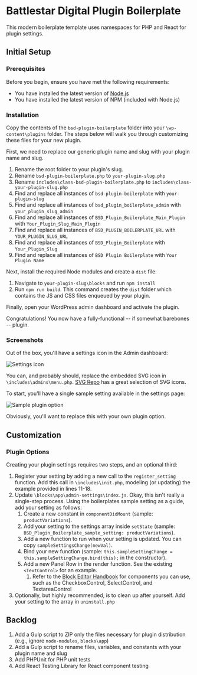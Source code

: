 # Battlestar Digital Plugin Boilerplate
This modern boilerplate template uses namespaces for PHP and React for plugin settings.

## Initial Setup

### Prerequisites

Before you begin, ensure you have met the following requirements:
* You have installed the latest version of [Node.js](https://nodejs.org/en/download/)
* You have installed the latest version of NPM (included with Node.js)

### Installation

Copy the contents of the `bsd-plugin-boilerplate` folder into your `\wp-content\plugins` folder. The steps below will walk you through customizing these files for your new plugin.

First, we need to replace our generic plugin name and slug with your plugin name and slug.

1. Rename the root folder to your plugin's slug. 
1. Rename `bsd-plugin-boilerplate.php` to `your-plugin-slug.php`
1. Rename `includes\class-bsd-plugin-boilerplate.php` to `includes\class-your-plugin-slug.php`
1. Find and replace all instances of `bsd-plugin-boilerplate` with `your-plugin-slug`
1. Find and replace all instances of `bsd_plugin_boilerplate_admin` with `your_plugin_slug_admin`
1. Find and replace all instances of `BSD_Plugin_Boilerplate_Main_Plugin` with `Your_Plugin_Slug_Main_Plugin`
1. Find and replace all instances of `BSD_PLUGIN_BOILERPLATE_URL` with `YOUR_PLUGIN_SLUG_URL`
1. Find and replace all instances of `BSD_Plugin_Boilerplate` with `Your_Plugin_Slug`
1. Find and replace all instances of `BSD Plugin Boilerplate` with `Your Plugin Name`

Next, install the required Node modules and create a `dist` file:

1. Navigate to `your-plugin-slug\blocks` and run `npm install`
1. Run `npm run build`. This command creates the `dist` folder which contains the JS and CSS files enqueued by your plugin.

Finally, open your WordPress admin dashboard and activate the plugin.

Congratulations! You now have a fully-functional -- if somewhat barebones -- plugin.

### Screenshots

Out of the box, you'll have a settings icon in the Admin dashboard:

![Settings icon](/../readme_screenshots/readme_images/wordpress_boilerplate_plugin_admin_settings_icon.jpg?raw=true "Settings Icon")

You can, and probably should, replace the embedded SVG icon in `\includes\admins\menu.php`. [SVG Repo](https://www.svgrepo.com/) has a great selection of SVG icons.

To start, you'll have a single sample setting available in the settings page:

![Sample plugin option](/../readme_screenshots/readme_images/wordpress_boilerplate_plugin_react_settings_page.jpg?raw=true "Sample Plugin Option")

Obviously, you'll want to replace this with your own plugin option. 

## Customization

### Plugin Options

Creating your plugin settings requires two steps, and an optional third:

1. Register your setting by adding a new call to the `register_setting` function. Add this call in `\includes\init.php`, modeling (or updating) the example provided in lines 11-18.
1. Update `\blocks\app\admin-settings\index.js`. Okay, this isn't really a single-step process. Using the boilerplates sample setting as a guide, add your setting as follows:
    1. Create a new constant in `componentDidMount` (sample: `productVariations`).
    1. Add your setting to the settings array inside `setState` (sample: `BSD_Plugin_Boilerplate_sample_setting: productVariations`).
    1. Add a new function to run when your setting is updated. You can copy `sampleSettingsChange(newVal)`.
    1. Bind your new function (sample: `this.sampleSettingChange = this.sampleSettingChange.bind(this);` in the constructor).
    1. Add a new Panel Row in the render function. See the existing `<TextControl>` for an example. 
        1. Refer to the [Block Editor Handbook](https://developer.wordpress.org/block-editor/components/) for components you can use, such as the CheckboxControl, SelectControl, and TextareaControl
1. Optionally, but highly recommended, is to clean up after yourself. Add your setting to the array in `uninstall.php`

## Backlog

1. Add a Gulp script to ZIP only the files necessary for plugin distribution (e.g., ignore `node-modules`, `blocks\app`)
1. Add a Gulp script to rename files, variables, and constants with your plugin name and slug
1. Add PHPUnit for PHP unit tests
1. Add React Testing Library for React component testing
